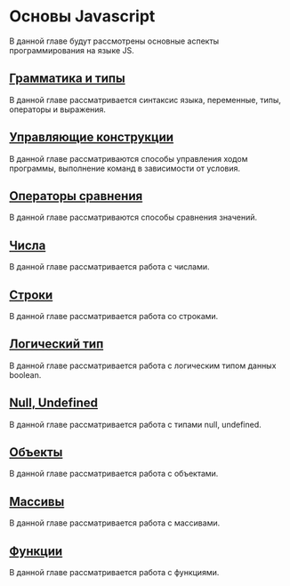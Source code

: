 # Основы Javascript

В данной главе будут рассмотрены основные аспекты программирования на языке JS.

## [Грамматика и типы](/js-basics/grammar.md)

В данной главе рассматривается синтаксис языка, переменные, типы, операторы и выражения.

## [Управляющие конструкции](/js-basics/conditional-logic.md)

В данной главе рассматриваются способы управления ходом программы, выполнение команд в зависимости от условия.

## [Операторы сравнения](/js-basics/equality.md)

В данной главе рассматриваются способы сравнения значений.

## [Числа](/js-basics/numbers.md)

В данной главе рассматривается работа с числами.

## [Строки](/js-basics/strings.md)

В данной главе рассматривается работа со строками.

## [Логический тип](/js-basics/boolean.md)

В данной главе рассматривается работа с логическим типом данных boolean.

## [Null, Undefined](/js-basics/null-undefined.md)

В данной главе рассматривается работа c типами null, undefined.

## [Объекты](/js-basics/objects.md)

В данной главе рассматривается работа c объектами.

## [Массивы](/js-basics/arrays.md)

В данной главе рассматривается работа c массивами.

## [Функции](/js-basics/functions.md)

В данной главе рассматривается работа c функциями.

